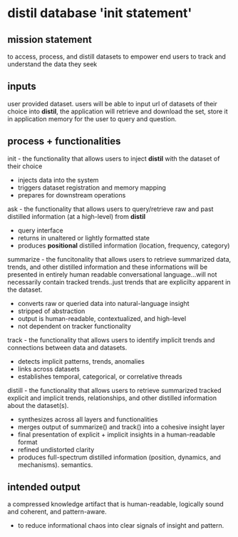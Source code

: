 # distil database 'init statement'

## mission statement

to access, process, and distill datasets to empower end users to track and understand the data they seek

## inputs
user provided dataset. 
users will be able to input url of datasets of their choice into **distil**, the application will retrieve and download the set, store it in application memory for the user to query and question.

## process + functionalities
init - the functionality that allows users to inject **distil** with the dataset of their choice
- injects data into the system
- triggers dataset registration and memory mapping
- prepares for downstream operations
 
ask - the functionality that allows users to query/retrieve raw and past distilled information (at a high-level) from **distil**
- query interface
- returns in unaltered or lightly formatted state
- produces **positional** distilled information (location, frequency, category)

summarize - the funcitonality that allows users to retrieve summarized data, trends, and other distilled information and these informations will be presented in entirely human readable conversational language...will not necessarily contain tracked trends..just trends that are explicilty apparent in the dataset.
- converts raw or queried data into natural-language insight
- stripped of abstraction
- output is human-readable, contextualized, and high-level
- not dependent on tracker functionality

track - the functionality that allows users to identify implicit trends and connections between data and datasets.
- detects implicit patterns, trends, anomalies
- links across datasets
- establishes temporal, categorical, or correlative threads

distill - the functionality that allows users to retrieve summarized tracked explicit and implicit trends, relationships, and other distilled information about the dataset(s).
- synthesizes across all layers and functionalities
- merges output of summarize() and track() into a cohesive insight layer
- final presentation of explicit + implicit insights in a human-readable format
- refined undistorted clarity
- produces full-spectrum distilled information (position, dynamics, and mechanisms). semantics.

## intended output
a compressed knowledge artifact that is human-readable, logically sound and coherent, and pattern-aware.
- to reduce informational chaos into clear signals of insight and pattern.
